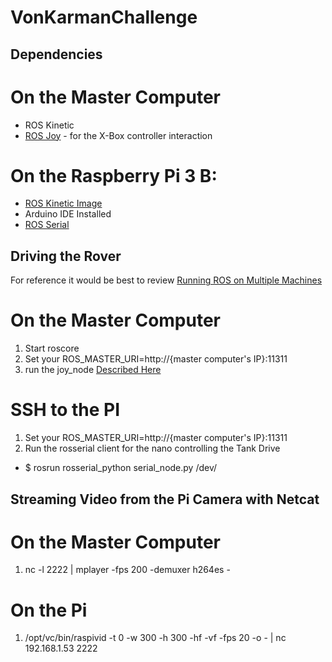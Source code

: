 # VonKarmanChallenge

## Dependencies
# On the Master Computer
- ROS Kinetic
- [ROS Joy](http://wiki.ros.org/joy/Tutorials/ConfiguringALinuxJoystick) - for the X-Box controller interaction

# On the Raspberry Pi 3 B:
- [ROS Kinetic Image](https://downloads.ubiquityrobotics.com/pi.html)
- Arduino IDE Installed
- [ROS Serial](http://wiki.ros.org/rosserial_arduino/Tutorials/Arduino%20IDE%20Setup)


## Driving the Rover
For reference it would be best to review [Running ROS on Multiple Machines](http://wiki.ros.org/ROS/Tutorials/MultipleMachines)
# On the Master Computer
1. Start roscore
2. Set your ROS_MASTER_URI=http://{master computer's IP}:11311
3. run the joy_node [Described Here](http://wiki.ros.org/joy/Tutorials/ConfiguringALinuxJoystick)

# SSH to the PI
1. Set your ROS_MASTER_URI=http://{master computer's IP}:11311
2. Run the rosserial client for the nano controlling the Tank Drive
 - $ rosrun rosserial_python serial_node.py /dev/


## Streaming Video from the Pi Camera with Netcat
# On the Master Computer 
1. nc -l 2222 | mplayer -fps 200 -demuxer h264es -

# On the Pi
1. /opt/vc/bin/raspivid -t 0 -w 300 -h 300 -hf -vf -fps 20 -o - | nc 192.168.1.53 2222